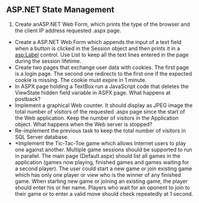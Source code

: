 ## ASP.NET State Management

1. Create anASP.NET Web Form, which prints the type of the browser and the client IP address requested .aspx page.
* Create a ASP.NET Web Form which appends the input of a text field when a button is clicked in the Session object and then prints it in a <asp:Label> control. Use List<string> to keep all the text lines entered in the page during the session lifetime.
* Create two pages that exchange user data with cookies. The first page is a login page. The second one redirects to the first one if the expected cookie is missing. The cookie must expire in 1 minute.
* In ASPX page holding a TextBox run a JavaScript code that deletes the ViewState hidden field variable in ASPX page. What happens at postback?
* Implement a graphical Web counter. It should display as JPEG image the total number of visitors of the requested .aspx page since the start of the Web application. Keep the number of visitors in the Application object. What happens when the Web server is stopped?
* Re-implement the previous task to keep the total number of visitors in SQL Server database.
* *Implement the Tic-Tac-Toe game which allows Internet users to play one against another. Multiple game sessions should be supported to run in parallel. The main page (Default.aspx) should list all games in the application (games now playing, finished games and games waiting for a second player). The user could start a new game or join existing game which has only one player or view who is the winner of any finished game. When starting new game or joining an existing game, the player should enter his or her name. Players who wait for an oponent to join to their game or to enter a valid move should check repeatedly at 1 second.
